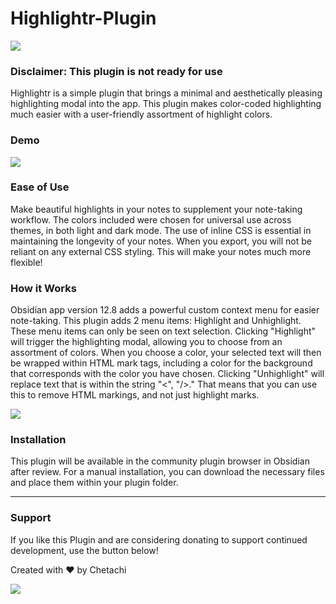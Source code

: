 # Highlightr-Plugin

![](https://github.com/chetachiezikeuzor/Highlightr-Plugin/blob/master/assets/Highlightr%20Demo%20Header.png)

### Disclaimer: This plugin is **not** ready for use

Highlightr is a simple plugin that brings a minimal and aesthetically pleasing highlighting modal into the app. This plugin makes color-coded highlighting much easier with a user-friendly assortment of highlight colors.

### Demo

![](https://github.com/chetachiezikeuzor/Highlightr-Plugin/blob/master/assets/highlightr-demo.gif)

### Ease of Use

Make beautiful highlights in your notes to supplement your note-taking workflow. The colors included were chosen for universal use across themes, in both light and dark mode. The use of inline CSS is essential in maintaining the longevity of your notes. When you export, you will not be reliant on any external CSS styling. This will make your notes much more flexible!

### How it Works

Obsidian app version 12.8 adds a powerful custom context menu for easier note-taking. This plugin adds 2 menu items: Highlight and Unhighlight. These menu items can only be seen on text selection. Clicking "Highlight" will trigger the highlighting modal, allowing you to choose from an assortment of colors. When you choose a color, your selected text will then be wrapped within HTML mark tags, including a color for the background that corresponds with the color you have chosen. Clicking "Unhighlight" will replace text that is within the string "<", "/>." That means that you can use this to remove HTML markings, and not just highlight marks.

![](https://github.com/chetachiezikeuzor/Highlightr-Plugin/blob/master/assets/highlightr.png)

### Installation

This plugin will be available in the community plugin browser in Obsidian after review. For a manual installation, you can download the necessary files and place them within your plugin folder.

---

### Support

If you like this Plugin and are considering donating to support continued development, use the button below!

Created with ❤️ by Chetachi

<a href="https://www.buymeacoffee.com/chetachi"><img src="https://img.buymeacoffee.com/button-api/?text=Buy me a coffee&amp;emoji=&amp;slug=chetachi&amp;button_colour=e3e7ef&amp;font_colour=262626&amp;font_family=Inter&amp;outline_colour=262626&amp;coffee_colour=ff0000"></a>
